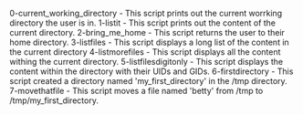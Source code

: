 0-current_working_directory - This script prints out the current worrking directory the user is in.
1-listit - This script prints out the content of the current directory.
2-bring_me_home - This script returns the user to their home directory.
3-listfiles - This script displays a long list of the content in the current directory
4-listmorefiles - This script displays all the content withing the current directory.
5-listfilesdigitonly - This script displays the content within the directory with their UIDs and GIDs.
6-firstdirectory - This script created a directory named 'my_first_directory' in the /tmp directory.
7-movethatfile - This script moves a file named 'betty' from /tmp to /tmp/my_first_directory.
